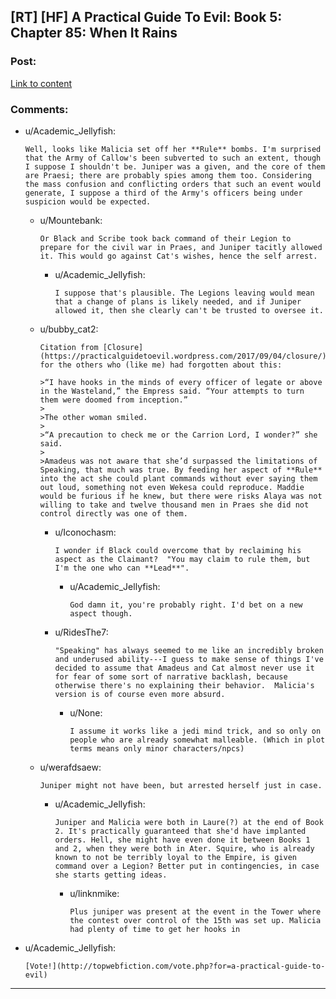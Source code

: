 ## [RT] [HF] A Practical Guide To Evil: Book 5: Chapter 85: When It Rains

### Post:

[Link to content](https://practicalguidetoevil.wordpress.com/2019/10/23/chapter-85-when-it-rains/)

### Comments:

- u/Academic_Jellyfish:
  ```
  Well, looks like Malicia set off her **Rule** bombs. I'm surprised that the Army of Callow's been subverted to such an extent, though I suppose I shouldn't be. Juniper was a given, and the core of them are Praesi; there are probably spies among them too. Considering the mass confusion and conflicting orders that such an event would generate, I suppose a third of the Army's officers being under suspicion would be expected.
  ```

  - u/Mountebank:
    ```
    Or Black and Scribe took back command of their Legion to prepare for the civil war in Praes, and Juniper tacitly allowed it. This would go against Cat's wishes, hence the self arrest.
    ```

    - u/Academic_Jellyfish:
      ```
      I suppose that's plausible. The Legions leaving would mean that a change of plans is likely needed, and if Juniper allowed it, then she clearly can't be trusted to oversee it.
      ```

  - u/bubby_cat2:
    ```
    Citation from [Closure](https://practicalguidetoevil.wordpress.com/2017/09/04/closure/), for the others who (like me) had forgotten about this:

    >“I have hooks in the minds of every officer of legate or above in the Wasteland,” the Empress said. “Your attempts to turn them were doomed from inception.”  
    >  
    >The other woman smiled.  
    >  
    >“A precaution to check me or the Carrion Lord, I wonder?” she said.  
    >  
    >Amadeus was not aware that she’d surpassed the limitations of Speaking, that much was true. By feeding her aspect of **Rule** into the act she could plant commands without ever saying them out loud, something not even Wekesa could reproduce. Maddie would be furious if he knew, but there were risks Alaya was not willing to take and twelve thousand men in Praes she did not control directly was one of them.
    ```

    - u/Iconochasm:
      ```
      I wonder if Black could overcome that by reclaiming his aspect as the Claimant?  "You may claim to rule them, but I'm the one who can **Lead**".
      ```

      - u/Academic_Jellyfish:
        ```
        God damn it, you're probably right. I'd bet on a new aspect though.
        ```

    - u/RidesThe7:
      ```
      "Speaking" has always seemed to me like an incredibly broken and underused ability---I guess to make sense of things I've decided to assume that Amadeus and Cat almost never use it for fear of some sort of narrative backlash, because otherwise there's no explaining their behavior.  Malicia's version is of course even more absurd.
      ```

      - u/None:
        ```
        I assume it works like a jedi mind trick, and so only on people who are already somewhat malleable. (Which in plot terms means only minor characters/npcs)
        ```

  - u/werafdsaew:
    ```
    Juniper might not have been, but arrested herself just in case.
    ```

    - u/Academic_Jellyfish:
      ```
      Juniper and Malicia were both in Laure(?) at the end of Book 2. It's practically guaranteed that she'd have implanted orders. Hell, she might have even done it between Books 1 and 2, when they were both in Ater. Squire, who is already known to not be terribly loyal to the Empire, is given command over a Legion? Better put in contingencies, in case she starts getting ideas.
      ```

      - u/linknmike:
        ```
        Plus juniper was present at the event in the Tower where the contest over control of the 15th was set up. Malicia had plenty of time to get her hooks in
        ```

- u/Academic_Jellyfish:
  ```
  [Vote!](http://topwebfiction.com/vote.php?for=a-practical-guide-to-evil)
  ```

---

